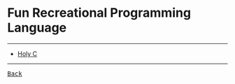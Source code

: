 # Fun Recreational Programming Language

---

- [Holy C](./HolyC.md)

---

[<kbd> Back </kbd>](./../../readme.md)
